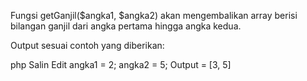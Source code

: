 Fungsi getGanjil($angka1, $angka2) akan mengembalikan array berisi bilangan ganjil dari angka pertama hingga angka kedua.

Output sesuai contoh yang diberikan:

php
Salin
Edit
angka1 = 2;
angka2 = 5;
Output = [3, 5]
